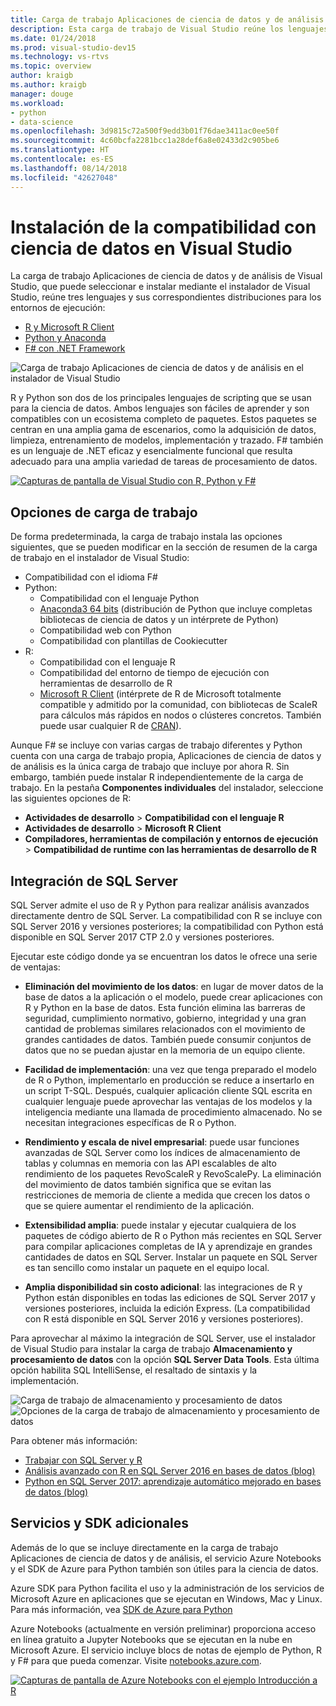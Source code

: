 ```yaml
---
title: Carga de trabajo Aplicaciones de ciencia de datos y de análisis
description: Esta carga de trabajo de Visual Studio reúne los lenguajes Python, R, F# y sus correspondientes distribuciones de tiempo de ejecución, incluida Anaconda.
ms.date: 01/24/2018
ms.prod: visual-studio-dev15
ms.technology: vs-rtvs
ms.topic: overview
author: kraigb
ms.author: kraigb
manager: douge
ms.workload:
- python
- data-science
ms.openlocfilehash: 3d9815c72a500f9edd3b01f76dae3411ac0ee50f
ms.sourcegitcommit: 4c60bcfa2281bcc1a28def6a8e02433d2c905be6
ms.translationtype: HT
ms.contentlocale: es-ES
ms.lasthandoff: 08/14/2018
ms.locfileid: "42627048"
---
```

# <a name="install-data-science-support-in-visual-studio"></a>Instalación de la compatibilidad con ciencia de datos en Visual Studio

La carga de trabajo Aplicaciones de ciencia de datos y de análisis de Visual Studio, que puede seleccionar e instalar mediante el instalador de Visual Studio, reúne tres lenguajes y sus correspondientes distribuciones para los entornos de ejecución:

- [R y Microsoft R Client](../rtvs/index.md)
- [Python y Anaconda](../python/overview-of-python-tools-for-visual-studio.md)
- [F# con .NET Framework](/dotnet/fsharp/)

![Carga de trabajo Aplicaciones de ciencia de datos y de análisis en el instalador de Visual Studio](media/data-science-workload.png)

R y Python son dos de los principales lenguajes de scripting que se usan para la ciencia de datos. Ambos lenguajes son fáciles de aprender y son compatibles con un ecosistema completo de paquetes. Estos paquetes se centran en una amplia gama de escenarios, como la adquisición de datos, limpieza, entrenamiento de modelos, implementación y trazado. F# también es un lenguaje de .NET eficaz y esencialmente funcional que resulta adecuado para una amplia variedad de tareas de procesamiento de datos.

<!--Note link on the image because this one is large -->
[![Capturas de pantalla de Visual Studio con R, Python y F#](media/data-science-workload-screens.png)](media/data-science-workload-screens.png#lightbox)

## <a name="workload-options"></a>Opciones de carga de trabajo

De forma predeterminada, la carga de trabajo instala las opciones siguientes, que se pueden modificar en la sección de resumen de la carga de trabajo en el instalador de Visual Studio:

- Compatibilidad con el idioma F#
- Python:
  - Compatibilidad con el lenguaje Python
  - [Anaconda3 64 bits](https://www.continuum.io) (distribución de Python que incluye completas bibliotecas de ciencia de datos y un intérprete de Python)
  - Compatibilidad web con Python
  - Compatibilidad con plantillas de Cookiecutter
- R:
  - Compatibilidad con el lenguaje R
  - Compatibilidad del entorno de tiempo de ejecución con herramientas de desarrollo de R
  - [Microsoft R Client](/machine-learning-server/r-client/what-is-microsoft-r-client) (intérprete de R de Microsoft totalmente compatible y admitido por la comunidad, con bibliotecas de ScaleR para cálculos más rápidos en nodos o clústeres concretos. También puede usar cualquier R de [CRAN](https://cran.r-project.org/)).

Aunque F# se incluye con varias cargas de trabajo diferentes y Python cuenta con una carga de trabajo propia, Aplicaciones de ciencia de datos y de análisis es la única carga de trabajo que incluye por ahora R. Sin embargo, también puede instalar R independientemente de la carga de trabajo. En la pestaña **Componentes individuales** del instalador, seleccione las siguientes opciones de R:

- **Actividades de desarrollo** > **Compatibilidad con el lenguaje R**
- **Actividades de desarrollo** > **Microsoft R Client**
- **Compiladores, herramientas de compilación y entornos de ejecución** > **Compatibilidad de runtime con las herramientas de desarrollo de R**

## <a name="sql-server-integration"></a>Integración de SQL Server

SQL Server admite el uso de R y Python para realizar análisis avanzados directamente dentro de SQL Server. La compatibilidad con R se incluye con SQL Server 2016 y versiones posteriores; la compatibilidad con Python está disponible en SQL Server 2017 CTP 2.0 y versiones posteriores.

Ejecutar este código donde ya se encuentran los datos le ofrece una serie de ventajas:

- **Eliminación del movimiento de los datos**: en lugar de mover datos de la base de datos a la aplicación o el modelo, puede crear aplicaciones con R y Python en la base de datos. Esta función elimina las barreras de seguridad, cumplimiento normativo, gobierno, integridad y una gran cantidad de problemas similares relacionados con el movimiento de grandes cantidades de datos. También puede consumir conjuntos de datos que no se puedan ajustar en la memoria de un equipo cliente.

- **Facilidad de implementación**: una vez que tenga preparado el modelo de R o Python, implementarlo en producción se reduce a insertarlo en un script T-SQL. Después, cualquier aplicación cliente SQL escrita en cualquier lenguaje puede aprovechar las ventajas de los modelos y la inteligencia mediante una llamada de procedimiento almacenado. No se necesitan integraciones específicas de R o Python.

- **Rendimiento y escala de nivel empresarial**: puede usar funciones avanzadas de SQL Server como los índices de almacenamiento de tablas y columnas en memoria con las API escalables de alto rendimiento de los paquetes RevoScaleR y RevoScalePy. La eliminación del movimiento de datos también significa que se evitan las restricciones de memoria de cliente a medida que crecen los datos o que se quiere aumentar el rendimiento de la aplicación.

- **Extensibilidad amplia**: puede instalar y ejecutar cualquiera de los paquetes de código abierto de R o Python más recientes en SQL Server para compilar aplicaciones completas de IA y aprendizaje en grandes cantidades de datos en SQL Server. Instalar un paquete en SQL Server es tan sencillo como instalar un paquete en el equipo local.

- **Amplia disponibilidad sin costo adicional**: las integraciones de R y Python están disponibles en todas las ediciones de SQL Server 2017 y versiones posteriores, incluida la edición Express. (La compatibilidad con R está disponible en SQL Server 2016 y versiones posteriores).

Para aprovechar al máximo la integración de SQL Server, use el instalador de Visual Studio para instalar la carga de trabajo **Almacenamiento y procesamiento de datos** con la opción **SQL Server Data Tools**. Esta última opción habilita SQL IntelliSense, el resaltado de sintaxis y la implementación.

![Carga de trabajo de almacenamiento y procesamiento de datos](media/data-storage-workload.png) &nbsp;&nbsp;&nbsp;&nbsp; ![Opciones de la carga de trabajo de almacenamiento y procesamiento de datos](media/data-storage-workload-options.png)

Para obtener más información:

- [Trabajar con SQL Server y R](integrating-sql-server-with-r.md)
- [Análisis avanzado con R en SQL Server 2016 en bases de datos (blog)](https://blogs.technet.microsoft.com/dataplatforminsider/2016/03/29/in-database-advanced-analytics-with-r-in-sql-server-2016/)
- [Python en SQL Server 2017: aprendizaje automático mejorado en bases de datos (blog)](https://blogs.technet.microsoft.com/dataplatforminsider/2017/04/19/python-in-sql-server-2017-enhanced-in-database-machine-learning/)

## <a name="additional-services-and-sdks"></a>Servicios y SDK adicionales

Además de lo que se incluye directamente en la carga de trabajo Aplicaciones de ciencia de datos y de análisis, el servicio Azure Notebooks y el SDK de Azure para Python también son útiles para la ciencia de datos.

Azure SDK para Python facilita el uso y la administración de los servicios de Microsoft Azure en aplicaciones que se ejecutan en Windows, Mac y Linux. Para más información, vea [SDK de Azure para Python](../python/azure-sdk-for-python.md)

Azure Notebooks (actualmente en versión preliminar) proporciona acceso en línea gratuito a Jupyter Notebooks que se ejecutan en la nube en Microsoft Azure. El servicio incluye blocs de notas de ejemplo de Python, R y F# para que pueda comenzar. Visite [notebooks.azure.com](https://notebooks.azure.com/).

<!--Note link on the image because this one is large -->
[![Capturas de pantalla de Azure Notebooks con el ejemplo Introducción a R](media/data-science-workload-notebooks.png)](media/data-science-workload-notebooks.png#lightbox)

